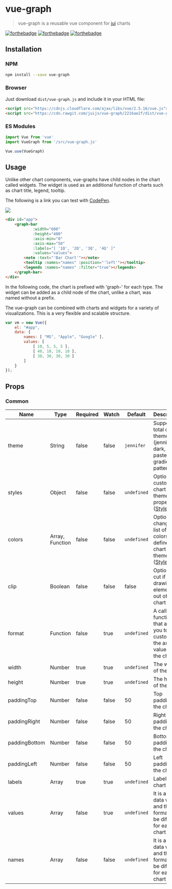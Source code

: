 # vue-graph

> vue-graph is a reusable vue component for [jui](http://jui.io/?p=gallery) charts

[![forthebadge](http://forthebadge.com/images/badges/built-with-love.svg)](http://forthebadge.com)
[![forthebadge](http://forthebadge.com/images/badges/made-with-vue.svg)](http://forthebadge.com)
[![forthebadge](http://forthebadge.com/images/badges/uses-js.svg)](http://forthebadge.com)

## Installation

### NPM
```bash
npm install --save vue-graph
```

### Browser
Just download `dist/vue-graph.js` and include it in your HTML file:

```html
<script src="https://cdnjs.cloudflare.com/ajax/libs/vue/2.5.16/vue.js"></script>
<script src="https://cdn.rawgit.com/juijs/vue-graph/2216ae2f/dist/vue-graph.js"></script>
```

### ES Modules

```js
import Vue from 'vue'
import VueGraph from '/src/vue-graph.js'

Vue.use(VueGraph)
```

## Usage

Unlike other chart components, vue-graphs have child nodes in the chart called widgets. The widget is used as an additional function of charts such as chart title, legend, tooltip.

The following is a link you can test with [CodePen](https://codepen.io/collection/nWpqoB/).

![](https://cdn.rawgit.com/juijs/vue-graph/9517572b/examples/images/1.png)

```html
<div id="app">
    <graph-bar
            :width="600"
            :height="400"
            :axis-min="0"
            :axis-max="50"
            :labels="[ '1Q', '2Q', '3Q', '4Q' ]"
            :values="values">
        <note :text="'Bar Chart'"></note>
        <tooltip :names="names" :position="'left'"></tooltip>
        <legends :names="names" :filter="true"></legends>
    </graph-bar>
</div>
```
In the following code, the chart is prefixed with 'graph-' for each type. The widget can be added as a child node of the chart, unlike a chart, was named without a prefix.

The vue-graph can be combined with charts and widgets for a variety of visualizations. This is a very flexible and scalable structure.
```js
var vm = new Vue({
    el: "#app",
    data: {
        names: [ "MS", "Apple", "Google" ],
        values: [
            [ 10, 5, 5, 5 ],
            [ 40, 10, 10, 10 ],
            [ 30, 30, 30, 30 ]
        ]
    }
});
```

## Props

### Common
| Name | Type | Required | Watch | Default | Description
| ---------------- | -------------- | -------------- | ----------- | ------------------------------------------------------------------------------------------------------------------------------------------------------------------------------------------------------------------------------------------------- | ---------------------------------------------------------------------------- |
| theme             | String | false | false | `jennifer` | Supports a total of five themes (jennifer, dark, pastel, gradient, pattern) |
| styles             | Object | false | false | `undefined` | Options to customize chart theme properties ([Style Tab](http://chartplay.jui.io/)) |
| colors             | Array, Function | false | false | `undefined` | Options to change the list of colors defined by chart theme ([Style Tab](http://chartplay.jui.io/)) |
| clip             | Boolean | false | false | false | Option to cut if the drawing element is out of the chart range |
| format             | Function | false | true | `undefined` | A callback function that allows you to customize the axis values of the chart |
| width             | Number | true | true | `undefined` | The width of the chart |
| height             | Number | true | true | `undefined` | The height of the chart |
| paddingTop             | Number | false | false | 50 | Top padding of the chart |
| paddingRight             | Number | false | false | 50 | Right padding of the chart |
| paddingBottom             | Number | false | false | 50 | Bottom padding of the chart |
| paddingLeft             | Number | false | false | 50 | Left padding of the chart |
| labels            | Array | true | true | `undefined` | Label of chart data |
| values             | Array | false | true | `undefined` | It is a chart data value, and the format may be different for each chart type |
| names             | Array | false | false | `undefined` | It is a chart data value, and the format may be different for each chart type |

